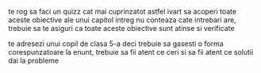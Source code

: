 te rog sa faci un quizz cat mai cuprinzatot
astfel ivart sa acoperi toate aceste obiective ale unui capitol intreg
nu conteaza cate intrebari are, trebuie sa te asiguri ca toate aceste obiective sunt atinse si verificate 

te adresezi unui copil de clasa 5-a deci trebuie sa gasesti o forma corespunzatoare la enunt, trebuie sa fii atent ce ceri si sa fii atent ce solutii dai la probleme
